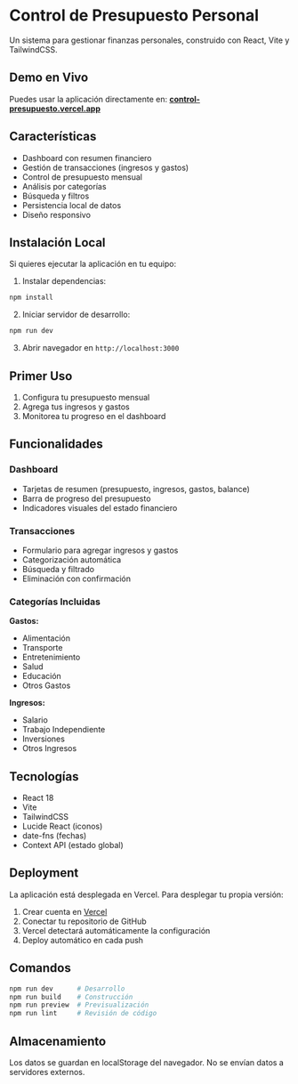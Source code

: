 # Control de Presupuesto Personal

Un sistema para gestionar finanzas personales, construido con React, Vite y TailwindCSS.

## Demo en Vivo

Puedes usar la aplicación directamente en: **[control-presupuesto.vercel.app](https://control-presupuesto.vercel.app)**

## Características

- Dashboard con resumen financiero
- Gestión de transacciones (ingresos y gastos)
- Control de presupuesto mensual
- Análisis por categorías
- Búsqueda y filtros
- Persistencia local de datos
- Diseño responsivo

## Instalación Local

Si quieres ejecutar la aplicación en tu equipo:

1. Instalar dependencias:
```bash
npm install
```

2. Iniciar servidor de desarrollo:
```bash
npm run dev
```

3. Abrir navegador en `http://localhost:3000`

## Primer Uso

1. Configura tu presupuesto mensual
2. Agrega tus ingresos y gastos
3. Monitorea tu progreso en el dashboard

## Funcionalidades

### Dashboard
- Tarjetas de resumen (presupuesto, ingresos, gastos, balance)
- Barra de progreso del presupuesto
- Indicadores visuales del estado financiero

### Transacciones
- Formulario para agregar ingresos y gastos
- Categorización automática
- Búsqueda y filtrado
- Eliminación con confirmación

### Categorías Incluidas

**Gastos:**
- Alimentación
- Transporte
- Entretenimiento
- Salud
- Educación
- Otros Gastos

**Ingresos:**
- Salario
- Trabajo Independiente
- Inversiones
- Otros Ingresos

## Tecnologías

- React 18
- Vite
- TailwindCSS
- Lucide React (iconos)
- date-fns (fechas)
- Context API (estado global)

## Deployment

La aplicación está desplegada en Vercel. Para desplegar tu propia versión:

1. Crear cuenta en [Vercel](https://vercel.com)
2. Conectar tu repositorio de GitHub
3. Vercel detectará automáticamente la configuración
4. Deploy automático en cada push

## Comandos

```bash
npm run dev      # Desarrollo
npm run build    # Construcción
npm run preview  # Previsualización
npm run lint     # Revisión de código
```

## Almacenamiento

Los datos se guardan en localStorage del navegador. No se envían datos a servidores externos. 